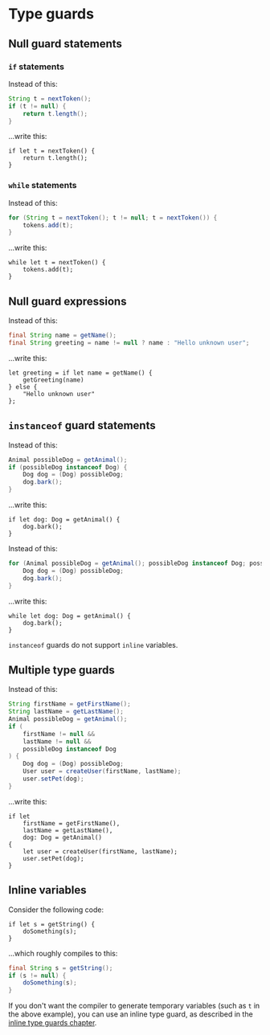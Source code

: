 # Type guards

## Null guard statements

### `if` statements

Instead of this:

```java
String t = nextToken();
if (t != null) {
    return t.length();
}
```

...write this:

```sand
if let t = nextToken() {
    return t.length();
}
```

### `while` statements

Instead of this:

```java
for (String t = nextToken(); t != null; t = nextToken()) {
    tokens.add(t);
}
```

...write this:

```sand
while let t = nextToken() {
    tokens.add(t);
}
```

## Null guard expressions

Instead of this:

```java
final String name = getName();
final String greeting = name != null ? name : "Hello unknown user";
```

...write this:

```sand
let greeting = if let name = getName() {
    getGreeting(name)
} else {
    "Hello unknown user"
};
```

## `instanceof` guard statements

Instead of this:

```java
Animal possibleDog = getAnimal();
if (possibleDog instanceof Dog) {
    Dog dog = (Dog) possibleDog;
    dog.bark();
}
```

...write this:

```sand
if let dog: Dog = getAnimal() {
    dog.bark();
}
```

Instead of this:

```java
for (Animal possibleDog = getAnimal(); possibleDog instanceof Dog; possibleDog = getAnimal()) {
    Dog dog = (Dog) possibleDog;
    dog.bark();
}
```

...write this:

```sand
while let dog: Dog = getAnimal() {
    dog.bark();
}
```

`instanceof` guards do not support `inline` variables.

## Multiple type guards

Instead of this:

```java
String firstName = getFirstName();
String lastName = getLastName();
Animal possibleDog = getAnimal();
if (
    firstName != null &&
    lastName != null &&
    possibleDog instanceof Dog
) {
    Dog dog = (Dog) possibleDog;
    User user = createUser(firstName, lastName);
    user.setPet(dog);
}
```

...write this:

```sand
if let
    firstName = getFirstName(),
    lastName = getLastName(),
    dog: Dog = getAnimal()
{
    let user = createUser(firstName, lastName);
    user.setPet(dog);
}
```

## Inline variables

Consider the following code:

```sand
if let s = getString() {
    doSomething(s);
}
```

...which roughly compiles to this:

```java
final String s = getString();
if (s != null) {
    doSomething(s);
}
```

If you don't want the compiler to generate temporary variables (such as `t` in the above example), you can use an inline type guard, as described in the [inline type guards chapter](./mevlexes/inline_type_guards.md).
